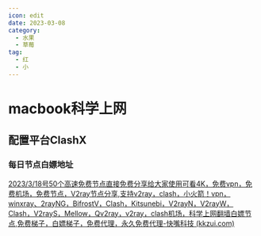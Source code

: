 ```yaml
---
icon: edit
date: 2023-03-08
category:
  - 水果
  - 草莓
tag:
  - 红
  - 小
---
```


# macbook科学上网

## 配置平台ClashX

### 每日节点白嫖地址

[2023/3/18号50个高速免费节点直接免费分享给大家使用可看4K，免费vpn，免费机场，免费节点，V2ray节点分享,支持v2ray，clash，小火箭！vpn，winxray、2rayNG，BifrostV，Clash，Kitsunebi，V2rayN，V2rayW，Clash，V2rayS，Mellow，Qv2ray，v2ray，clash机场，科学上网翻墙白嫖节点,免费梯子，白嫖梯子，免费代理，永久免费代理-快嘴科技 (kkzui.com)](https://kkzui.com/1192.html)
